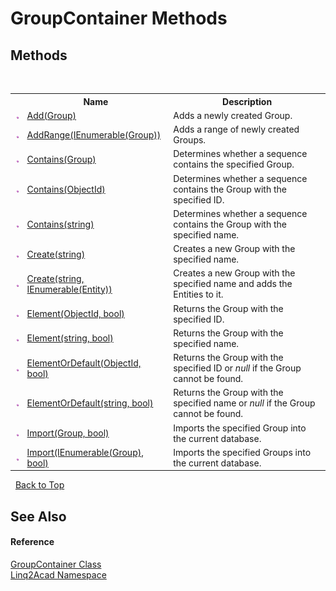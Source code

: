 # GroupContainer Methods
 

## Methods
&nbsp;<table><tr><th></th><th>Name</th><th>Description</th></tr><tr><td>![Public method](media/pubmethod.gif "Public method")</td><td><a href="M_Linq2Acad_GroupContainer_Add.md">Add(Group)</a></td><td>
Adds a newly created Group.
&nbsp;</tr><tr><td>![Public method](media/pubmethod.gif "Public method")</td><td><a href="M_Linq2Acad_GroupContainer_AddRange.md">AddRange(IEnumerable(Group))</a></td><td>
Adds a range of newly created Groups.
&nbsp;</tr><tr><td>![Public method](media/pubmethod.gif "Public method")</td><td><a href="M_Linq2Acad_GroupContainer_Contains_1.md">Contains(Group)</a></td><td>
Determines whether a sequence contains the specified Group.
&nbsp;</tr><tr><td>![Public method](media/pubmethod.gif "Public method")</td><td><a href="M_Linq2Acad_GroupContainer_Contains.md">Contains(ObjectId)</a></td><td>
Determines whether a sequence contains the Group with the specified ID.
&nbsp;</tr><tr><td>![Public method](media/pubmethod.gif "Public method")</td><td><a href="M_Linq2Acad_GroupContainer_Contains_2.md">Contains(string)</a></td><td>
Determines whether a sequence contains the Group with the specified name.
&nbsp;</tr><tr><td>![Public method](media/pubmethod.gif "Public method")</td><td><a href="M_Linq2Acad_GroupContainer_Create_1.md">Create(string)</a></td><td>
Creates a new Group with the specified name.
&nbsp;</tr><tr><td>![Public method](media/pubmethod.gif "Public method")</td><td><a href="M_Linq2Acad_GroupContainer_Create.md">Create(string, IEnumerable(Entity))</a></td><td>
Creates a new Group with the specified name and adds the Entities to it.</td></tr><tr><td>![Public method](media/pubmethod.gif "Public method")</td><td><a href="M_Linq2Acad_GroupContainer_Element.md">Element(ObjectId, bool)</a></td><td>
Returns the Group with the specified ID.
&nbsp;</tr><tr><td>![Public method](media/pubmethod.gif "Public method")</td><td><a href="M_Linq2Acad_GroupContainer_Element_1.md">Element(string, bool)</a></td><td>
Returns the Group with the specified name.
&nbsp;</tr><tr><td>![Public method](media/pubmethod.gif "Public method")</td><td><a href="M_Linq2Acad_GroupContainer_ElementOrDefault.md">ElementOrDefault(ObjectId, bool)</a></td><td>
Returns the Group with the specified ID or <i>null</i> if the Group cannot be found.
&nbsp;</tr><tr><td>![Public method](media/pubmethod.gif "Public method")</td><td><a href="M_Linq2Acad_GroupContainer_ElementOrDefault_1.md">ElementOrDefault(string, bool)</a></td><td>
Returns the Group with the specified name or <i>null</i> if the Group cannot be found.
&nbsp;</tr><tr><td>![Public method](media/pubmethod.gif "Public method")</td><td><a href="M_Linq2Acad_GroupContainer_Import_1.md">Import(Group, bool)</a></td><td>
Imports the specified Group into the current database.
&nbsp;</tr><tr><td>![Public method](media/pubmethod.gif "Public method")</td><td><a href="M_Linq2Acad_GroupContainer_Import.md">Import(IEnumerable(Group), bool)</a></td><td>
Imports the specified Groups into the current database.
&nbsp;</tr></table>&nbsp;
<a href="#groupcontainer-methods">Back to Top</a>

## See Also


#### Reference
<a href="T_Linq2Acad_GroupContainer.md">GroupContainer Class</a><br /><a href="N_Linq2Acad.md">Linq2Acad Namespace</a><br />
